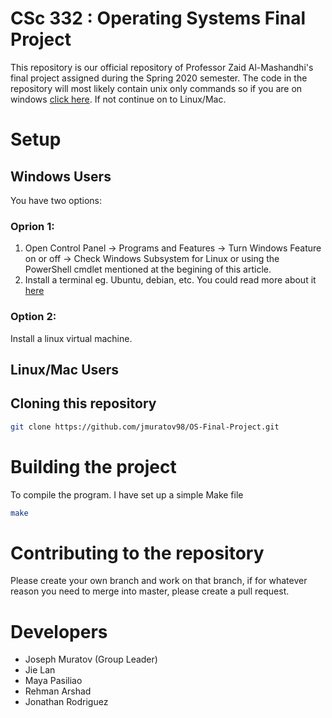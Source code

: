 # CSc 332 : Operating Systems Final Project #

This repository is our official repository of Professor Zaid Al-Mashandhi's final project assigned during the Spring 2020 semester. The code in the repository will most likely contain unix only commands so if you are on windows [click here](#windows). If not continue on to Linux/Mac.

# Setup #

## Windows Users ##
You have two options:
### Oprion 1: ###
1. Open Control Panel -> Programs and Features -> Turn Windows Feature on or off -> Check Windows Subsystem for Linux or using the PowerShell cmdlet mentioned at the begining of this article.
2. Install a terminal eg. Ubuntu, debian, etc.
You could read more about it [here](https://docs.microsoft.com/en-us/windows/wsl/install-win10) 

### Option 2: ###
Install a linux virtual machine.

## Linux/Mac Users ##

## Cloning this repository ##
```bash
git clone https://github.com/jmuratov98/OS-Final-Project.git
```

# Building the project #
To compile the program. I have set up a simple Make file
```bash
make
```

# Contributing to the repository #
Please create your own branch and work on that branch, if for whatever reason you need to merge into master, please create a pull request.

# Developers #
* Joseph Muratov (Group Leader)
* Jie Lan
* Maya Pasiliao
* Rehman Arshad
* Jonathan Rodriguez
